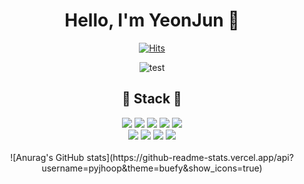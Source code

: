 <div align="center">

# Hello, I'm YeonJun 👏
[![Hits](https://hits.seeyoufarm.com/api/count/incr/badge.svg?url=https%3A%2F%2Fgithub.com%2Fpyjhoop&count_bg=%23A1B0DF&title_bg=%23B087E7&icon=ghostery.svg&icon_color=%23E7E7E7&title=hits&edge_flat=false)](https://github.com/pyjhoop)

![test](https://github.com/pyjhoop/pyjhoop/assets/59335316/c7a24555-cc73-444e-98f2-bbe965f7fd67)



## :ghost: Stack :ghost: 
<img src="https://img.shields.io/badge/JAVA-E34F26?style=flat-square&logo=Java&logoColor=white"/>
<img src="https://img.shields.io/badge/Spring-6DB33F?style=flat-square&logo=Spring&logoColor=white"/>
<img src="https://img.shields.io/badge/springboot-6DB33F?style=flat-square&logo=springboot&logoColor=white"/>
<img src="https://img.shields.io/badge/mysql-4479A1?style=flat-square&logo=mysql&logoColor=white"/>
<img src="https://img.shields.io/badge/oracle-F80000?style=flat-square&logo=oracle&logoColor=white"/>
<br>
<img src="https://img.shields.io/badge/html5-E34F26?style=flat-square&logo=html5&logoColor=white"/>
<img src="https://img.shields.io/badge/css3-1572B6?style=flat-square&logo=css3&logoColor=white"/>
<img src="https://img.shields.io/badge/javascript-F7DF1E?style=flat-square&logo=javascript&logoColor=white"/>
<img src="https://img.shields.io/badge/jquery-0769AD?style=flat-square&logo=jquery&logoColor=white"/>

<br>
<br>
![Anurag's GitHub stats](https://github-readme-stats.vercel.app/api?username=pyjhoop&theme=buefy&show_icons=true)
  
</div>
